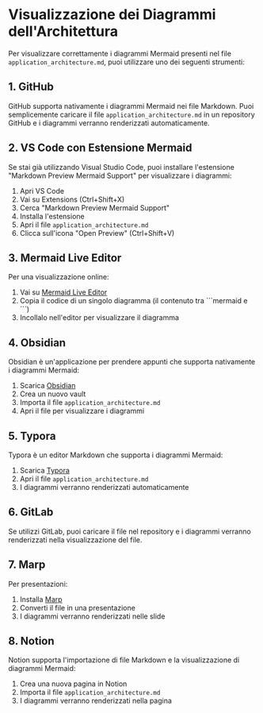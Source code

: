# Visualizzazione dei Diagrammi dell'Architettura

Per visualizzare correttamente i diagrammi Mermaid presenti nel file `application_architecture.md`, puoi utilizzare uno dei seguenti strumenti:

## 1. GitHub

GitHub supporta nativamente i diagrammi Mermaid nei file Markdown. Puoi semplicemente caricare il file `application_architecture.md` in un repository GitHub e i diagrammi verranno renderizzati automaticamente.

## 2. VS Code con Estensione Mermaid

Se stai già utilizzando Visual Studio Code, puoi installare l'estensione "Markdown Preview Mermaid Support" per visualizzare i diagrammi:

1. Apri VS Code
2. Vai su Extensions (Ctrl+Shift+X)
3. Cerca "Markdown Preview Mermaid Support"
4. Installa l'estensione
5. Apri il file `application_architecture.md`
6. Clicca sull'icona "Open Preview" (Ctrl+Shift+V)

## 3. Mermaid Live Editor

Per una visualizzazione online:

1. Vai su [Mermaid Live Editor](https://mermaid.live/)
2. Copia il codice di un singolo diagramma (il contenuto tra \```mermaid e \```)
3. Incollalo nell'editor per visualizzare il diagramma

## 4. Obsidian

Obsidian è un'applicazione per prendere appunti che supporta nativamente i diagrammi Mermaid:

1. Scarica [Obsidian](https://obsidian.md/)
2. Crea un nuovo vault
3. Importa il file `application_architecture.md`
4. Apri il file per visualizzare i diagrammi

## 5. Typora

Typora è un editor Markdown che supporta i diagrammi Mermaid:

1. Scarica [Typora](https://typora.io/)
2. Apri il file `application_architecture.md`
3. I diagrammi verranno renderizzati automaticamente

## 6. GitLab

Se utilizzi GitLab, puoi caricare il file nel repository e i diagrammi verranno renderizzati nella visualizzazione del file.

## 7. Marp

Per presentazioni:

1. Installa [Marp](https://marp.app/)
2. Converti il file in una presentazione
3. I diagrammi verranno renderizzati nelle slide

## 8. Notion

Notion supporta l'importazione di file Markdown e la visualizzazione di diagrammi Mermaid:

1. Crea una nuova pagina in Notion
2. Importa il file `application_architecture.md`
3. I diagrammi verranno renderizzati nella pagina
